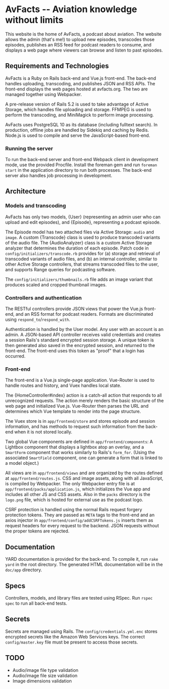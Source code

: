 AvFacts -- Aviation knowledge without limits
============================================

This website is the home of AvFacts, a podcast about aviation. The website
allows the admin (that's me!) to upload new episodes, transcodes those episodes,
publishes an RSS feed for podcast readers to consume, and displays a web page
where viewers can browse and listen to past episodes.

Requirements and Technologies
-----------------------------

AvFacts is a Ruby on Rails back-end and Vue.js front-end. The back-end handles
uploading, transcoding, and publishes JSON and RSS APIs. The front-end displays
the web pages hosted at avfacts.org. The two are managed together using
Webpacker.

A pre-release version of Rails 5.2 is used to take advantage of Active Storage,
which handles file uploading and storage. FFMPEG is used to perform the
transcoding, and MiniMagick to perform image processing.

AvFacts uses PostgreSQL 10 as its database (including fulltext search). In
production, offline jobs are handled by Sidekiq and caching by Redis. Node.js
is used to compile and serve the JavaScript-based front-end.

### Running the server

To run the back-end server and front-end Webpack client in development mode, use
the provided Procfile. Install the foreman gem and run `foreman start` in the
application directory to run both processes. The back-end server also handles
job processing in development.

Architecture
------------

### Models and transcoding

AvFacts has only two models, {User} (representing an admin user who can upload
and edit episodes), and {Episode}, representing a podcast episode.

The Episode model has two attached files via Active Storage: `audio` and
`image`. A custom {Transcode} class is used to produce transcoded variants of
the audio file. The {AudioAnalyzer} class is a custom Active Storage analyzer
that determines the duration of each episode. Patch code in
`config/initializers/transcode.rb` provides for (a) storage and retrieval of
transcoded variants of audio files, and (b) an internal controller, similar to
other Active Storage controllers, that streams transcoded files to the user,
and supports Range queries for podcasting software.

The `config/initializers/thumbnails.rb` file adds an image variant that produces
scaled and cropped thumbnail images.

### Controllers and authentication

The RESTful controllers provide JSON views that power the Vue.js front-end, and
an RSS format for podcast readers. Formats are discriminated using
`respond_to`/`respond_with`.

Authentication is handled by the User model. Any user with an account is an
admin. A JSON-based API controller receives valid credentials and creates a
session Rails's standard encrypted session storage. A unique token is then
generated also saved in the encrypted session, and returned to the front-end.
The front-end uses this token as "proof" that a login has occurred.

### Front-end

The front-end is a Vue.js single-page application. Vue-Router is used to handle
routes and history, and Vuex handles local state.

The {HomeController#index} action is a catch-all action that responds to all
unrecognized requests. The action merely renders the basic structure of the web
page and initialized Vue.js. Vue-Router then parses the URL and determines which
Vue template to render into the page structure.

The Vuex store is in `app/frontend/store` and stores episode and session
information, and has methods to request such information from the back-end when
it is not stored locally.

Two global Vue components are defined in `app/frontend/components`: A Lightbox
component that displays a lightbox atop an overlay, and a `SmartForm` component
that works similarly to Rails's `form_for`. (Using the associated `SmartField`
component, one can generate a form that is linked to a model object.)

All views are in `app/frontend/views` and are organized by the routes defined at
`app/frontend/routes.js`. CSS and image assets, along with all JavaScript, is
compiled by Webpacker. The only Webpacker entry file is at
`app/frontend/packs/application.js`, which initializes the Vue app and includes
all other JS and CSS assets. Also in the `packs` directory is the `logo.png`
file, which is hosted for external use as the podcast logo.

CSRF protection is handled using the normal Rails request forgery protection
tokens. They are passed as `META` tags to the front-end and an axios injector
in `app/frontend/config/addCSRFTokens.js` inserts them as request headers for
every request to the backend. JSON requests without the proper tokens are
rejected.

Documentation
-------------

YARD documentation is provided for the back-end. To compile it, run `rake yard`
in the root directory. The generated HTML documentation will be in the `doc/app`
directory.

Specs
-----

Controllers, models, and library files are tested using RSpec. Run `rspec spec`
to run all back-end tests.

Secrets
-------

Secrets are managed using Rails. The `config/credentials.yml.enc` stores
encrypted secrets like the Amazon Web Services keys. The correct
`config/master.key` file must be present to access those secrets.

TODO
----

* Audio/image file type validation
* Audio/image file size validation
* Image dimensions validation
